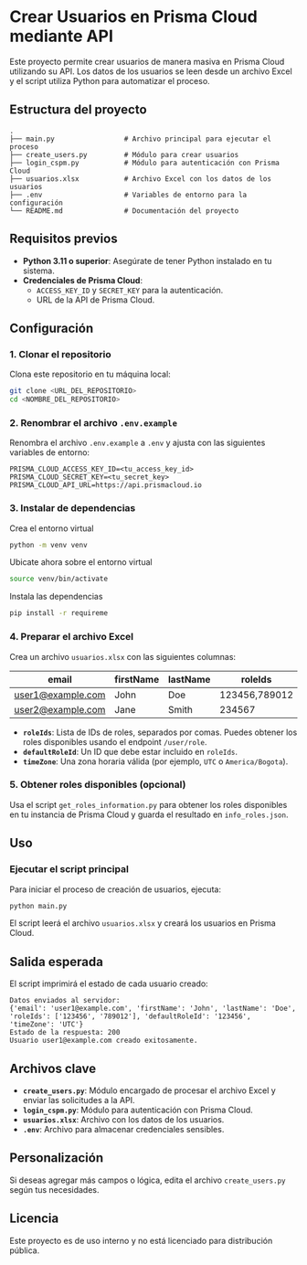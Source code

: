 
# Crear Usuarios en Prisma Cloud mediante API

Este proyecto permite crear usuarios de manera masiva en Prisma Cloud utilizando su API. Los datos de los usuarios se leen desde un archivo Excel y el script utiliza Python para automatizar el proceso.

## Estructura del proyecto

```
.
├── main.py                 # Archivo principal para ejecutar el proceso
├── create_users.py         # Módulo para crear usuarios
├── login_cspm.py           # Módulo para autenticación con Prisma Cloud
├── usuarios.xlsx           # Archivo Excel con los datos de los usuarios
├── .env                    # Variables de entorno para la configuración
└── README.md               # Documentación del proyecto
```

## Requisitos previos

- **Python 3.11 o superior**: Asegúrate de tener Python instalado en tu sistema.
- **Credenciales de Prisma Cloud**:
  - `ACCESS_KEY_ID` y `SECRET_KEY` para la autenticación.
  - URL de la API de Prisma Cloud.



## Configuración

### 1. Clonar el repositorio

Clona este repositorio en tu máquina local:

```bash
git clone <URL_DEL_REPOSITORIO>
cd <NOMBRE_DEL_REPOSITORIO>
```

### 2. Renombrar el archivo `.env.example`

Renombra el archivo `.env.example` a `.env` y ajusta con las siguientes variables de entorno:

```
PRISMA_CLOUD_ACCESS_KEY_ID=<tu_access_key_id>
PRISMA_CLOUD_SECRET_KEY=<tu_secret_key>
PRISMA_CLOUD_API_URL=https://api.prismacloud.io
```

### 3. Instalar de dependencias

Crea el entorno virtual
```bash
python -m venv venv
```

Ubicate ahora sobre el entorno virtual
```bash
source venv/bin/activate
```

Instala las dependencias
```bash
pip install -r requireme
```

### 4. Preparar el archivo Excel

Crea un archivo `usuarios.xlsx` con las siguientes columnas:

| email               | firstName | lastName | roleIds          | defaultRoleId | timeZone     |
|---------------------|-----------|----------|------------------|---------------|--------------|
| user1@example.com   | John      | Doe      | 123456,789012    | 123456        | UTC          |
| user2@example.com   | Jane      | Smith    | 234567           | 234567        | America/Bogota |

- **`roleIds`**: Lista de IDs de roles, separados por comas. Puedes obtener los roles disponibles usando el endpoint `/user/role`.
- **`defaultRoleId`**: Un ID que debe estar incluido en `roleIds`.
- **`timeZone`**: Una zona horaria válida (por ejemplo, `UTC` o `America/Bogota`).

### 5. Obtener roles disponibles (opcional)

Usa el script `get_roles_information.py` para obtener los roles disponibles en tu instancia de Prisma Cloud y guarda el resultado en `info_roles.json`.

## Uso

### Ejecutar el script principal

Para iniciar el proceso de creación de usuarios, ejecuta:

```bash
python main.py
```

El script leerá el archivo `usuarios.xlsx` y creará los usuarios en Prisma Cloud.

## Salida esperada

El script imprimirá el estado de cada usuario creado:

```plaintext
Datos enviados al servidor:
{'email': 'user1@example.com', 'firstName': 'John', 'lastName': 'Doe', 'roleIds': ['123456', '789012'], 'defaultRoleId': '123456', 'timeZone': 'UTC'}
Estado de la respuesta: 200
Usuario user1@example.com creado exitosamente.
```

## Archivos clave

- **`create_users.py`**: Módulo encargado de procesar el archivo Excel y enviar las solicitudes a la API.
- **`login_cspm.py`**: Módulo para autenticación con Prisma Cloud.
- **`usuarios.xlsx`**: Archivo con los datos de los usuarios.
- **`.env`**: Archivo para almacenar credenciales sensibles.

## Personalización

Si deseas agregar más campos o lógica, edita el archivo `create_users.py` según tus necesidades.

## Licencia

Este proyecto es de uso interno y no está licenciado para distribución pública.
